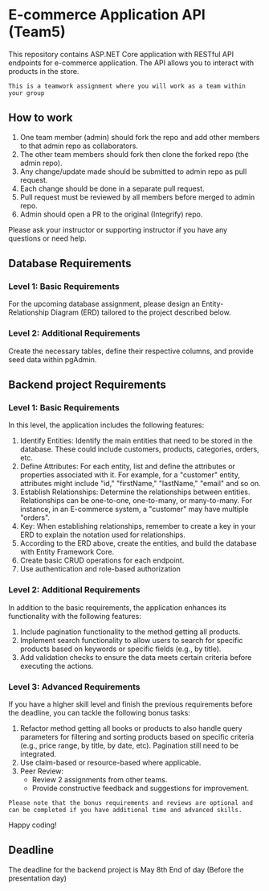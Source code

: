 # E-commerce Application API (Team5)

This repository contains ASP.NET Core application with RESTful API endpoints for e-commerce application. The API allows you to interact with products in the store.

`This is a teamwork assignment where you will work as a team within your group`

## How to work

1. One team member (admin) should fork the repo and add other members to that admin repo as collaborators.
2. The other team members should fork then clone the forked repo (the admin repo).
3. Any change/update made should be submitted to admin repo as pull request.
4. Each change should be done in a separate pull request.
5. Pull request must be reviewed by all members before merged to admin repo.
6. Admin should open a PR to the original (Integrify) repo.

Please ask your instructor or supporting instructor if you have any questions or need help.

## Database Requirements

### Level 1: Basic Requirements

For the upcoming database assignment, please design an Entity-Relationship Diagram (ERD) tailored to the project described below.

### Level 2: Additional Requirements

Create the necessary tables, define their respective columns, and provide seed data within pgAdmin.

## Backend project Requirements

### Level 1: Basic Requirements

In this level, the application includes the following features:

1. Identify Entities: Identify the main entities that need to be stored in the database. These could include customers, products, categories, orders, etc.
2. Define Attributes: For each entity, list and define the attributes or properties associated with it. For example, for a "customer" entity, attributes might include "id," "firstName," "lastName," "email" and so on.
3. Establish Relationships: Determine the relationships between entities. Relationships can be one-to-one, one-to-many, or many-to-many. For instance, in an E-commerce system, a "customer" may have multiple "orders".
4. Key: When establishing relationships, remember to create a key in your ERD to explain the notation used for relationships.
5. According to the ERD above, create the entities, and build the database with Entity Framework Core.
6. Create basic CRUD operations for each endpoint.
7. Use authentication and role-based authorization

### Level 2: Additional Requirements

In addition to the basic requirements, the application enhances its functionality with the following features:

1. Include pagination functionality to the method getting all products.
2. Implement search functionality to allow users to search for specific products based on keywords or specific fields (e.g., by title).
3. Add validation checks to ensure the data meets certain criteria before executing the actions.

### Level 3: Advanced Requirements

If you have a higher skill level and finish the previous requirements before the deadline, you can tackle the following bonus tasks:

1. Refactor method getting all books or products to also handle query parameters for filtering and sorting products based on specific criteria (e.g., price range, by title, by date, etc). Pagination still need to be integrated.
2. Use claim-based or resource-based where applicable.
3. Peer Review:
   - Review 2 assignments from other teams.
   - Provide constructive feedback and suggestions for improvement.

`Please note that the bonus requirements and reviews are optional and can be completed if you have additional time and advanced skills.`

Happy coding!

## Deadline

The deadline for the backend project is May 8th End of day (Before the presentation day)